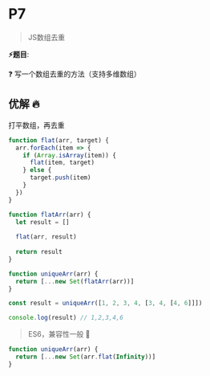 # P7

> JS数组去重

**⚡题目**:

❓ 写一个数组去重的方法（支持多维数组）

## 优解 🔥

打平数组，再去重

```js
function flat(arr, target) {
  arr.forEach(item => {
    if (Array.isArray(item)) {
      flat(item, target)
    } else {
      target.push(item)
    }
  })
}

function flatArr(arr) {
  let result = []
  
  flat(arr, result)
  
  return result
}

function uniqueArr(arr) {
  return [...new Set(flatArr(arr))]
}

const result = uniqueArr([1, 2, 3, 4, [3, 4, [4, 6]]])

console.log(result) // 1,2,3,4,6

```

> ES6，兼容性一般 🚀

```js
function uniqueArr(arr) {
  return [...new Set(arr.flat(Infinity))]
}
```
